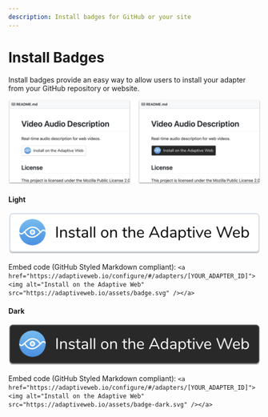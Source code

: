 ```yaml
---
description: Install badges for GitHub or your site
---
```


# Install Badges

Install badges provide an easy way to allow users to install your adapter from your GitHub repository or website.

![](../.gitbook/assets/image%20%284%29.png)

#### Light

![](../.gitbook/assets/badge.svg)

Embed code \(GitHub Styled Markdown compliant\): `<a href="https://adaptiveweb.io/configure/#/adapters/[YOUR_ADAPTER_ID]"><img alt="Install on the Adaptive Web" src="https://adaptiveweb.io/assets/badge.svg" /></a>`

#### Dark

![](../.gitbook/assets/badge-dark.svg)

Embed code \(GitHub Styled Markdown compliant\): `<a href="https://adaptiveweb.io/configure/#/adapters/[YOUR_ADAPTER_ID]"><img alt="Install on the Adaptive Web" src="https://adaptiveweb.io/assets/badge-dark.svg" /></a>`

